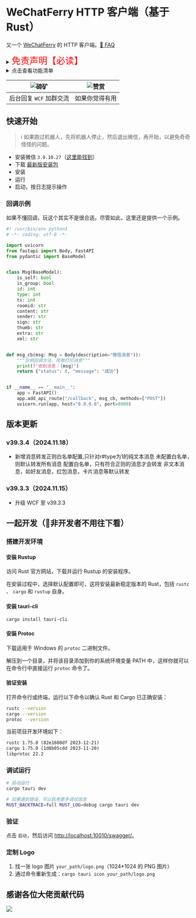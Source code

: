 # WeChatFerry HTTP 客户端（基于 Rust）
又一个 [WeChatFerry](https://github.com/lich0821/WeChatFerry) 的 HTTP 客户端。[🙋 FAQ](https://mp.weixin.qq.com/s/Y2Q37VYV730Iu9TrgiCmCw)

<details><summary><font color="#FF0000" size="5">免责声明【必读】</font></summary>

本工具仅供学习和技术研究使用，不得用于任何商业或非法行为，否则后果自负。

本工具的作者不对本工具的安全性、完整性、可靠性、有效性、正确性或适用性做任何明示或暗示的保证，也不对本工具的使用或滥用造成的任何直接或间接的损失、责任、索赔、要求或诉讼承担任何责任。

本工具的作者保留随时修改、更新、删除或终止本工具的权利，无需事先通知或承担任何义务。

本工具的使用者应遵守相关法律法规，尊重微信的版权和隐私，不得侵犯微信或其他第三方的合法权益，不得从事任何违法或不道德的行为。

本工具的使用者在下载、安装、运行或使用本工具时，即表示已阅读并同意本免责声明。如有异议，请立即停止使用本工具，并删除所有相关文件。

</details>

<details><summary>点击查看功能清单</summary>

* 查询登录状态
* 获取登录账号信息
* 获取消息类型
* 获取联系人
* 获取可查询数据库
* 获取数据库所有表
* 获取语音消息
* 发送文本消息（可 @）
* 发送图片消息
* 发送文件消息
* 发送卡片消息
* 拍一拍群友
* 转发消息
* 开启接收消息
* 关闭接收消息
* 查询数据库
* 获取朋友圈消息
* 下载图片、视频、文件
* 解密图片
* 添加群成员
* 删除群成员
* 邀请群成员

</details>

|![碲矿](https://s2.loli.net/2023/09/25/fub5VAPSa8srwyM.jpg)|![赞赏](https://s2.loli.net/2023/09/25/gkh9uWZVOxzNPAX.jpg)|
|:-:|:-:|
|后台回复 `WCF` 加群交流|如果你觉得有用|

## 快速开始
>ℹ️ 如果跑过机器人，先将机器人停止，然后退出微信，再开始，以避免奇奇怪怪的问题。

* 安装微信 `3.9.10.27`（[这里能找到](https://github.com/lich0821/WeChatFerry/releases/latest)）
* 下载 [最新版安装包](https://github.com/lich0821/wcf-client-rust/releases/latest)
* 安装
* 运行
* 启动，按日志提示操作

### 回调示例
如果不懂回调，玩这个其实不是很合适。尽管如此，这里还是提供一个示例。

```py
#! /usr/bin/env python3
# -*- coding: utf-8 -*-

import uvicorn
from fastapi import Body, FastAPI
from pydantic import BaseModel


class Msg(BaseModel):
    is_self: bool
    is_group: bool
    id: int
    type: int
    ts: int
    roomid: str
    content: str
    sender: str
    sign: str
    thumb: str
    extra: str
    xml: str


def msg_cb(msg: Msg = Body(description="微信消息")):
    """示例回调方法，简单打印消息"""
    print(f"收到消息：{msg}")
    return {"status": 0, "message": "成功"}


if __name__ == "__main__":
    app = FastAPI()
    app.add_api_route("/callback", msg_cb, methods=["POST"])
    uvicorn.run(app, host="0.0.0.0", port=8000)
```

## 版本更新
### v39.3.4（2024.11.18）

* 新增消息转发正则白名单配置,只针对r#type为1的纯文本消息
未配置白名单，则默认转发所有消息
配置白名单，只有符合正则的消息才会转发
非文本消息，如好友消息，红包消息，卡片消息等默认转发

### v39.3.3（2024.11.15）

* 升级 WCF 至 v39.3.3

## 一起开发（🚫非开发者不用往下看）
### 搭建开发环境
#### 安装 Rustup
访问 Rust 官方网站，下载并运行 Rustup 的安装程序。

在安装过程中，选择默认配置即可，这将安装最新稳定版本的 Rust，包括 `rustc` 、 `cargo` 和 `rustup` 自身。

#### 安装 tauri-cli
```sh
cargo install tauri-cli
```

#### 安装 Protoc
下载适用于 Windows 的 `protoc` 二进制文件。

解压到一个目录，并将该目录添加到你的系统环境变量 PATH 中，这样你就可以在命令行中直接运行 `protoc` 命令了。

#### 验证安装
打开命令行或终端，运行以下命令以确认 Rust 和 Cargo 已正确安装：
```sh
rustc --version
cargo --version
protoc --version
```

当前项目开发环境如下：
```txt
rustc 1.75.0 (82e1608df 2023-12-21)
cargo 1.75.0 (1d8b05cdd 2023-11-20)
libprotoc 22.2
```

### 调试运行
```sh
# 启动运行
cargo tauri dev

# 如果遇到错误，可以启用更多调试信息
RUST_BACKTRACE=full RUST_LOG=debug cargo tauri dev
```

### 验证
点击 `启动`，然后访问 [http://localhost:10010/swagger/](http://localhost:10010/swagger/)。

### 定制 Logo
1. 找一张 logo 图片 `your_path/logo.png`（1024*1024 的 PNG 图片）
2. 通过命令重新生成：`cargo tauri icon your_path/logo.png`

## 感谢各位大佬贡献代码
<a href="https://github.com/lich0821/wcf-client-rust/graphs/contributors">![](https://contrib.rocks/image?repo=lich0821/wcf-client-rust)</a>
